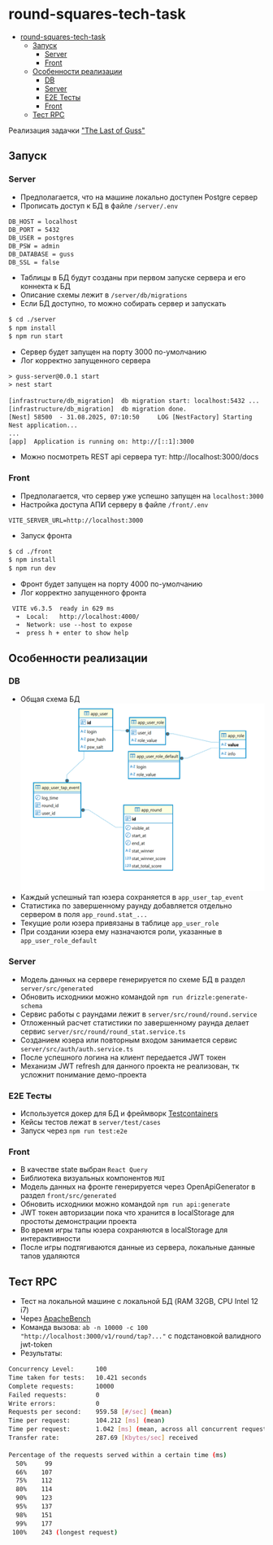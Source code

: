 # round-squares-tech-task
<!-- TOC -->
* [round-squares-tech-task](#round-squares-tech-task)
  * [Запуск](#запуск)
    * [Server](#server)
    * [Front](#front)
  * [Особенности реализации](#особенности-реализации)
    * [DB](#db)
    * [Server](#server-1)
    * [E2E Тесты](#e2e-тесты)
    * [Front](#front-1)
  * [Тест RPC](#тест-rpc)
<!-- TOC -->


Реализация задачки ["The Last of Guss"](https://github.com/round-squares/tech-task-for-interview/wiki)

## Запуск
### Server
- Предполагается, что на машине локально доступен Postgre сервер
- Прописать доступ к БД в файле `/server/.env`
```
DB_HOST = localhost
DB_PORT = 5432
DB_USER = postgres
DB_PSW = admin
DB_DATABASE = guss
DB_SSL = false
```
- Таблицы в БД будут созданы при первом запуске сервера и его коннекта к БД
- Описание схемы лежит в `/server/db/migrations`
- Если БД доступно, то можно собирать сервер и запускать
```bash
$ cd ./server
$ npm install
$ npm run start
```
- Сервер будет запущен на порту 3000 по-умолчанию
- Лог корректно запущенного сервера
```
> guss-server@0.0.1 start
> nest start

[infrastructure/db_migration]  db migration start: localhost:5432 ...
[infrastructure/db_migration]  db migration done.
[Nest] 58500  - 31.08.2025, 07:10:50     LOG [NestFactory] Starting Nest application...
...
[app]  Application is running on: http://[::1]:3000
```
- Можно посмотреть REST api сервера тут: http://localhost:3000/docs


### Front
- Предполагается, что сервер уже успешно запущен на `localhost:3000`
- Настройка доступа АПИ серверу в файле `/front/.env`
```
VITE_SERVER_URL=http://localhost:3000
```
- Запуск фронта
```bash
$ cd ./front
$ npm install
$ npm run dev
```
- Фронт будет запущен на порту 4000 по-умолчанию
- Лог корректно запущенного фронта
```
 VITE v6.3.5  ready in 629 ms
  ➜  Local:   http://localhost:4000/
  ➜  Network: use --host to expose
  ➜  press h + enter to show help
```


## Особенности реализации
### DB
- Общая схема БД
![](./files/db.png)
- Каждый успешный тап юзера сохраняется в `app_user_tap_event`
- Статистика по завершенному раунду добавляется отдельно сервером в поля `app_round.stat_...`
- Текущие роли юзера привязаны в таблице `app_user_role`
- При создании юзера ему назначаются роли, указанные в `app_user_role_default`

### Server
- Модель данных на сервере генерируется по схеме БД в раздел `server/src/generated`
- Обновить исходники можно командой `npm run drizzle:generate-schema`
- Сервис работы с раундами лежит в `server/src/round/round.service`
- Отложенный расчет статистики по завершенному раунда делает сервис `server/src/round/round_stat.service.ts`
- Созданием юзера или повторным входом занимается сервис `server/src/auth/auth.service.ts`
- После успешного логина на клиент передается JWT токен
- Механизм JWT refresh для данного проекта не реализован, тк усложнит понимание демо-проекта

### E2E Тесты
- Используется докер для БД и фреймворк [Testcontainers](https://testcontainers.com/modules/postgresql/)
- Кейсы тестов лежат в `server/test/cases`
- Запуск через `npm run test:e2e`

### Front
- В качестве state выбран `React Query` 
- Библиотека визуальных компонентов `MUI`
- Модель данных на фронте генерируется через OpenApiGenerator в раздел `front/src/generated`
- Обновить исходники можно командой `npm run api:generate`
- JWT токен авторизации пока что хранится в localStorage для простоты демонстрации проекта
- Во время игры тапы юзера сохраняются в localStorage для интерактивности
- После игры подтягиваются данные из сервера, локальные данные тапов удаляются

## Тест RPC
- Тест на локальной машине с локальной БД (RAM 32GB, CPU Intel 12 i7)
- Через [ApacheBench](https://en.wikipedia.org/wiki/ApacheBench)
- Команда вызова: `ab -n 10000 -c 100 "http://localhost:3000/v1/round/tap?..."` с подстановкой валидного jwt-token
- Результаты:
```bash
Concurrency Level:      100
Time taken for tests:   10.421 seconds
Complete requests:      10000
Failed requests:        0
Write errors:           0
Requests per second:    959.58 [#/sec] (mean)
Time per request:       104.212 [ms] (mean)
Time per request:       1.042 [ms] (mean, across all concurrent requests)
Transfer rate:          287.69 [Kbytes/sec] received

Percentage of the requests served within a certain time (ms)
  50%     99
  66%    107
  75%    112
  80%    114
  90%    123
  95%    137
  98%    151
  99%    177
 100%    243 (longest request)
```